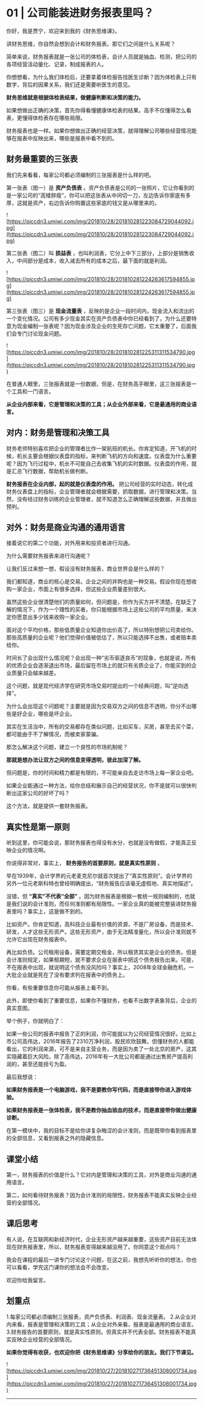 # 01 | 公司能装进财务报表里吗？

你好，我是贾宁，欢迎来到我的《财务思维课》。

讲财务思维，你自然会想到会计和财务报表。那它们之间是什么关系呢？

简单来说，财务报表就是一张公司的体检表，会计人员就是抽血、检测，把公司的各项经营活动量化、记录，制成报表的人。

你想想看，为什么我们体检后，还要拿着体检报告找医生诊断？因为体检表上只有数字，背后的因果关系，我们还是需要听医生的意见。

 **财务思维就是根据体检表结果，做健康判断和决策的能力。**

如果想做出正确的决策，首先你得看懂健康体检表的结果。高手不仅懂得怎么看表，更懂得体检表存在哪些局限。

财务报表也是一样。如果你想做出正确的经营决策，就得理解公司哪些经营情况能够在报表中反映出来，哪些是报表中看不到的。

## 财务最重要的三张表

我们先来看看，每家公司都必须编制的三张报表是什么样的吧。

第一张表（图一）是 **资产负债表** 。资产负债表是公司的一张照片，它让你看到的是一家公司的“高矮胖瘦”，你可以把这张表从中间切一刀，左边告诉你家底有多厚，这就是资产，右边告诉你购置这些家底的钱又是从哪里来的。

![https://piccdn3.umiwi.com/img/201810/28/201810281223084729044092.jpg](https://piccdn3.umiwi.com/img/201810/28/201810281223084729044092.jpg)

第二张表（图二）叫 **损益表** ，也叫利润表，它分上中下三部分，上部分是销售收入，中间部分是成本，收入减去所有的成本之后，最下面的就是利润。

![https://piccdn3.umiwi.com/img/201810/28/201810281224263617594855.jpg](https://piccdn3.umiwi.com/img/201810/28/201810281224263617594855.jpg)

第三张表（图三）是 **现金流量表** ，反映的是企业一段时间内，现金流入和流出的一个变化情况。公司有多少现金其实在资产负债表中你已经看到了，为什么还要特意为现金编制一张表呢？因为现金涉及企业的生死存亡问题，它太重要了，后面我们会专门讨论现金问题。

![https://piccdn3.umiwi.com/img/201810/28/201810281225311311534790.jpg](https://piccdn3.umiwi.com/img/201810/28/201810281225311311534790.jpg)

在普通人眼里，三张报表就是一份数据，但是，在财务高手眼里，这三张报表是一个工具和一门语言。

 **从企业内部来看，它是管理和决策的工具；从企业外部来看，它是最通用的商业语言。**

## 对内：财务是管理和决策工具

财务老师特别喜欢把企业的管理者比作一架航班的机长。你肯定知道，开飞机的时候，机长主要会根据仪表盘的指标，来判断飞机的方向和速度。仪表盘为什么重要呢？因为飞行过程中，机长不可能自己去收集飞机的实时数据。仪表盘的作用，就是汇总飞行数据，帮助机长做判断。

 **财务报表在企业内部，起的就是仪表盘的作用。** 把公司经营的实时动态，转化成财务仪表盘上的指标，企业管理者就会根据需要，抓取数据，进行管理和决策。当然，没有经过财务训练的企业管理者，就不知道怎么正确理解这些数据，并且做出预判。

## 对外：财务是商业沟通的通用语言

接着说它的第二个功能，对外用来和投资者进行沟通。

为什么需要财务报表来进行沟通呢？

让我们反过来想一想，假设没有财务报表，商业世界会是什么样的？

我们都知道，商业的核心是交易。企业之间的并购也是一种交易。假设你现在想收购一家企业，市面上有很多选择，但这些企业质量差别很大。

虽然这些企业很清楚他们的质量如何，但问题是，你作为买方并不清楚。在缺乏了解的情况下，作为一个理性的买者，你只能根据市场上这些公司的平均质量，来决定你愿意出多少钱来收购一家企业。

面对这个平均价格，那些低质量企业知道你出价高了，所以特别想把公司卖给你。那些高质量的企业呢？他们觉得价值被低估了，所以只能选择不出售，或者赔本卖给你。

时间长了会出现什么情况呢？会出现一种“劣币驱逐良币”的现象，也就是说，所有的优质企业会逐渐退出市场，最后留在市场上的就只有劣质企业了，你能买到的企业质量只会越来越差。

这个问题，就是现代经济学在研究市场交易时提出的一个经典问题，叫“逆向选择”。

为什么会出现这个问题呢？主要就是因为交易双方之间的信息不透明，你分不出哪些是好企业，哪些是坏企业。

其实在生活当中，所有的交易都存在类似问题，比如买车，买房，甚至去买个菜，都可能由于不了解情况，而被卖家蒙骗。

那怎么解决这个问题，建立一个良性的市场机制呢？

 **那就是想办法让双方之间的信息变得透明，彼此加深了解。**

但问题是，你的时间和精力都是有限的，不可能亲自去走访市场上每一家企业吧。

如果企业能通过一种方法，给你总结和展示自己的经营状况，你不是就可以很快判断出这家公司的好坏了吗？

这个方法，就是提供一套财务报表。

## 真实性是第一原则

听到这里，你可能会说，那财务报表也得没有水分，也就是没有做假，才能真正反映企业的情况啊。

你说得非常对，事实上， **财务报告的首要原则，就是真实性原则** 。

早在1939年，会计学界的元老麦克尼尔就首次提出了“真实性原则”。会计学界的另外一位元老斯科特也曾经明确提出，“财务报告应该毫无虚假地、真实地描述”。

没错，但 **“真实”不代表“全部”** 。因为财务报表是根据一套统一规则编制的，也就是我们说的会计准则，而任何准则都有局限性。一家企业真的能被完整装进财务报表里吗？事实上，这是做不到的。

比如资产。你肯定知道，高科技企业最有价值的资源，不是厂房设备，而是技术、研发，人才这些无形资产。这些无形资产，由于无法精准量化，所以会计准则就不允许它出现在财务报表中。

再比如负债。公司租用设备，需要定期交租金，所以租赁其实是企业的债务。但是会计准则规定，如果租期短，就不要求企业在报表中把这个债务报告出来。可是，不在报表中出现，就说明这个债务没风险吗？事实上，2008年全球金融危机，一大批企业就是死在了没有要求列在报表中的债务上。

你看，有些重要信息你可能从报表上看不到。

此外，即使你看到了重要信息，如果你不懂财务，也看不出数字表象背后，企业的真实意图。

举个例子，你就明白了：

如果一些公司的报表中报告了正的利润，你可能就以为公司经营情况很好。比如上市公司高伟达，2016年报告了2310万净利润，股民欢欣鼓舞。但懂财务的人都能看出，它的利润来源，可不是来自主营业务，而是因为卖了一处北京的房产，这其实隐藏着巨大风险。除了高伟达，2016年有一大批公司都是通过出售房产提高利润的，甚至还能扭亏为盈。

最后我想说：

 **如果财务报表是一个电脑游戏，我不是要教你写代码，而是直接带你进入游戏体验。**

 **如果财务报表是一张体检表，我不是教你抽血验血的技术，而是直接带你做出健康诊断。**

在第一模块中，我的目标不是给你讲复杂晦涩的会计准则，而是既带你看到报表里的全部信息，又看到报表之外的隐藏信息。

## 课堂小结

第一，财务报表的价值是什么？它对内是管理和决策的工具，对外是商业沟通的通用语言。

第二，如何看待财务报表？因为会计准则的局限性，财务报表不能真实反映企业经营的全部情况。

## 课后思考

有人说，在互联网和新经济时代，企业无形资产越来越重要，这些资产目前无法体现在财务报表里，所以，财务报表变得越来越没用了。你同意这个观点吗？

我会在课程的最后一讲专门讨论这个问题，在这之前，我想先听听你的想法，你也可以看看，学完这门课你的想法会不会改变。

欢迎你给我留言。

## 划重点

1.每家公司都必须编制三张报表，资产负债表、利润表、现金流量表。
2.从企业对内来看，报表是管理和决策的工具；从企业对外来看，报表是最通用的商业语言。
3.财务报告的首要原则，就是真实性原则。但真实并不代表全部。财务报表不能真实反映企业经营的全部情况。
 

 **如果你觉得有收获，也欢迎你把《财务思维课》分享给你的朋友。我们下节课见。**

![https://piccdn3.umiwi.com/img/201810/27/201810271736451308001734.jpg](https://piccdn3.umiwi.com/img/201810/27/201810271736451308001734.jpg)

---
